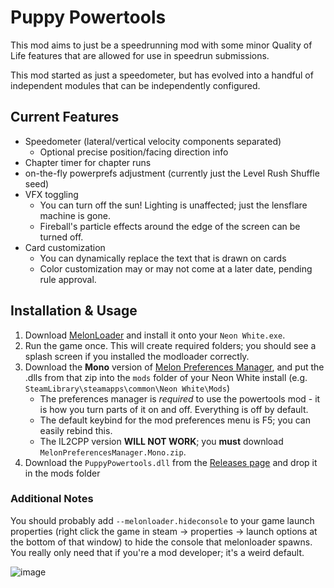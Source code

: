 # Puppy Powertools

This mod aims to just be a speedrunning mod with some minor Quality of Life features that are allowed for use in speedrun submissions.

This mod started as just a speedometer, but has evolved into a handful of independent modules that can be independently configured.

## Current Features

* Speedometer (lateral/vertical velocity components separated)
  * Optional precise position/facing direction info 
* Chapter timer for chapter runs
* on-the-fly powerprefs adjustment (currently just the Level Rush Shuffle seed)
* VFX toggling
  * You can turn off the sun! Lighting is unaffected; just the lensflare machine is gone.
  * Fireball's particle effects around the edge of the screen can be turned off.
* Card customization
  * You can dynamically replace the text that is drawn on cards
  * Color customization may or may not come at a later date, pending rule approval.

## Installation & Usage

1. Download [MelonLoader](https://github.com/LavaGang/MelonLoader/releases/latest) and install it onto your `Neon White.exe`.
2. Run the game once. This will create required folders; you should see a splash screen if you installed the modloader correctly.
3. Download the **Mono** version of [Melon Preferences Manager](https://github.com/sinai-dev/MelonPreferencesManager/releases/latest), and put the .dlls from that zip into the `mods` folder of your Neon White install (e.g. `SteamLibrary\steamapps\common\Neon White\Mods`)
    * The preferences manager is *required* to use the powertools mod - it is how you turn parts of it on and off. Everything is off by default.
    * The default keybind for the mod preferences menu is F5; you can easily rebind this.
    * The IL2CPP version **WILL NOT WORK**; you **must** download `MelonPreferencesManager.Mono.zip`. 
4. Download the `PuppyPowertools.dll` from the [Releases page](https://github.com/PandorasFox/Neon-White-Mods/releases/latest) and drop it in the mods folder

### Additional Notes

You should probably add `--melonloader.hideconsole` to your game launch properties (right click the game in steam -> properties -> launch options at the bottom of that window) to hide the console that melonloader spawns. You really only need that if you're a mod developer; it's a weird default.

![image](https://user-images.githubusercontent.com/3235827/181994781-af470314-9836-49f4-beec-abdf1f9e37ea.png)

